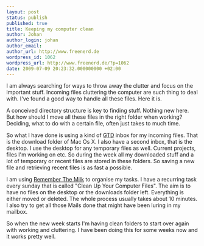 ```yaml
---
layout: post
status: publish
published: true
title: Keeping my computer clean
author: Johan
author_login: johan
author_email:
author_url: http://www.freenerd.de
wordpress_id: 1062
wordpress_url: http://www.freenerd.de/?p=1062
date: 2009-07-09 20:23:32.000000000 +02:00
---
```

I am always searching for ways to throw away the clutter and focus on the important stuff. Incoming files cluttering the computer are such thing to deal with. I've found a good way to handle all these files. Here it is.

A conceived directory structure is key to finding stuff. Nothing new here. But how should I move all these files in the right folder when working? Deciding, what to do with a certain file, often just takes to much time. 

So what I have done is using a kind of <a href="http://en.wikipedia.org/wiki/Getting_Things_Done">GTD</a> inbox for my incoming files. That is the download folder of Mac Os X. I also have a second inbox, that is the desktop. I use the desktop for any temporary files as well. Current projects, files I'm working on etc. So during the week all my downloaded stuff and a lot of temporary or recent files are stored in these folders. So saving a new file and retrieving recent files is as fast a possible.

I am using <a href="http://www.rememberthemilk.com">Remember The Milk</a> to organise my tasks. I have a recurring task every sunday that is called "Clean Up Your Computer Files". The aim is to have no files on the desktop or the downloads folder left. Everything is either moved or deleted. The whole process usually takes about 10 minutes.  I also try to get all those Mails done that might have been luring in my mailbox.

So when the new week starts I'm having clean folders to start over again with working and cluttering. I have been doing this for some weeks now and it works pretty well.

